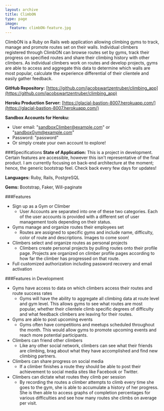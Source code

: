 ```yaml
---
layout: archive
title: ClimbON
type: page
image:
  feature: climbON-feature.jpg
---
```


ClimbON is a Ruby on Rails web application allowing climbing gyms to track, manage and promote routes set on their walls.  Individual climbers registered through ClimbON can browse routes set by gyms, track their progress on specified routes and share their climbing history with other climbers.  As individual climbers work on routes and develop projects, gyms are able to access and aggregate this data to determine which walls are most popular, calculate the experience differential of their clientele and easily gather feedback.

**GitHub Repository:** [https://github.com/jacobswartzentruber/climbing_app](https://github.com/jacobswartzentruber/climbing_app)

**Heroku Production Server:** [https://glacial-bastion-8007.herokuapp.com/](https://glacial-bastion-8007.herokuapp.com/)

**Sandbox Accounts for Heroku:**

* User email: "sandboxClimber@example.com" or "sandboxGym@example.com"
* Password: "password"
* Or simply create your own account to explore!


###Specifications
**State of Application:** This is a project in development.  Certain features are accessible, however this isn't representative of the final product.  I am currently focusing on back-end architecture at the moment; hence, the generic bootstrap feel.  Check back every few days for updates!

**Languages:** Ruby, Rails, PostgreSQL

**Gems:** Bootstrap, Faker, Will-paginate


###Features

* Sign up as a Gym or Climber
	* User Accounts are separated into one of these two categories.  Each of the user accounts is provided with a different set of user management tools depending on their status.
* Gyms manage and organize routes their employees set
	* Routes are assigned to specific gyms and include name, difficulty, color of route and descriptions.  Images to come soon!
* Climbers select and organize routes as personal projects
	* Climbers create personal projects by pulling routes onto their profile page.  Projects are organized on climber profile pages according to how far the climber has progressed on that route.  
* Full customized authorization including password recovery and email activation

###Features in Development
* Gyms have access to data on which climbers access their routes and route success rates
	* Gyms will have the ability to aggregate all climbing data at route level and gym level.  This allows gyms to see what routes are most popular, whether their clientele climb specific degrees of difficulty and what feedback climbers are leaving for their routes.
* Gyms are able to post upcoming events
	* Gyms often have competitions and meetups scheduled throughout the month.  This would allow gyms to promote upcoming events and reach more potential participants.
* Climbers can friend other climbers
	* Like any other social network, climbers can see what their friends are climbing, brag about what they have accomplished and find new climbing partners.
* Climbers can share progress on social media
	* If a climber finishes a route they should be able to post their achievement to social media sites like Facebook or Twitter.
* Climbers can dictate what routes they climb per session
	* By recording the routes a climber attempts to climb every time she goes to the gym, she is able to accumulate a history of her progress.  She is then able to access graphs of completion percentages for various difficulties and see how many routes she climbs on average per visit.